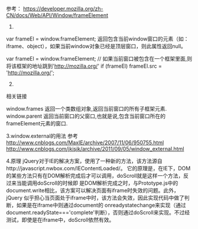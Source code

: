参考：
https://developer.mozilla.org/zh-CN/docs/Web/API/Window/frameElement

1.
var frameEl = window.frameElement;
返回包含当前window窗口的元素（如：iframe、object），如果当前window对象已经是顶层窗口，则此属性返回null。

var frameEl = window.frameElement;
// 如果当前窗口被包含在一个框架里面,则将该框架的地址跳到'http://mozilla.org/'
if (frameEl)
  frameEl.src = 'http://mozilla.org/';


2.
相关链接

window.frames 返回一个类数组对象,返回当前窗口的所有子框架元素.
window.parent 返回当前窗口的父窗口,也就是说,包含当前窗口所在的frameElement元素的窗口.


3.window.external的用法
参考
http://www.cnblogs.com/MaxIE/archive/2007/11/06/950755.html
http://www.cnblogs.com/jkisjk/archive/2011/09/05/window_external.html


4.原理
jQuery对于IE的解决方案，使用了一种新的方法，该方法源自http://javascript.nwbox.com/IEContentLoaded/。 它的原理是，在IE下，DOM的某些方法只有在DOM解析完成后才可以调用，doScroll就是这样一个方法，反过来当能调用doScroll的时候即 是DOM解析完成之时，与Prototype.js中的document.write相比，该方案可以解决页面有iframe时失效的问题。此外，jQuery 似乎担心当页面处于iframe中时，该方法会失效，因此实现代码中做了判断，如果是在iframe中则通过document的 onreadystatechange来实现（通过document.readyState==='complete'判断），否则通过doScroll来实现。不过经测试，即使是在iframe中，doScroll依然有效。
